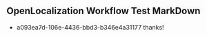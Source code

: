 ## OpenLocalization Workflow Test MarkDown
* a093ea7d-106e-4436-bbd3-b346e4a31177 thanks!

<!--HONumber=Jul16_HO2-->


